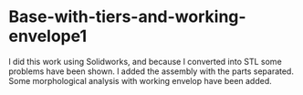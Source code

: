 # Base-with-tiers-and-working-envelope1

l did this work using Solidworks, and because l converted into STL some problems have been shown. l added the assembly with the parts separated. Some morphological analysis with working envelop have been added.
